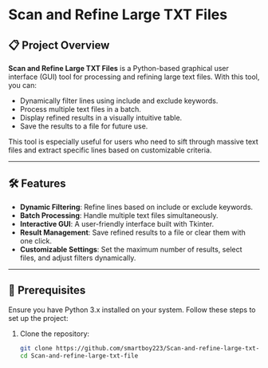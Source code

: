 # Scan and Refine Large TXT Files

## 📋 Project Overview
**Scan and Refine Large TXT Files** is a Python-based graphical user interface (GUI) tool for processing and refining large text files. With this tool, you can:

- Dynamically filter lines using include and exclude keywords.
- Process multiple text files in a batch.
- Display refined results in a visually intuitive table.
- Save the results to a file for future use.

This tool is especially useful for users who need to sift through massive text files and extract specific lines based on customizable criteria.

---

## 🛠️ Features

- **Dynamic Filtering**: Refine lines based on include or exclude keywords.
- **Batch Processing**: Handle multiple text files simultaneously.
- **Interactive GUI**: A user-friendly interface built with Tkinter.
- **Result Management**: Save refined results to a file or clear them with one click.
- **Customizable Settings**: Set the maximum number of results, select files, and adjust filters dynamically.

---

## 📝 Prerequisites

Ensure you have Python 3.x installed on your system. Follow these steps to set up the project:

1. Clone the repository:
   ```bash
   git clone https://github.com/smartboy223/Scan-and-refine-large-txt-file.git
   cd Scan-and-refine-large-txt-file
